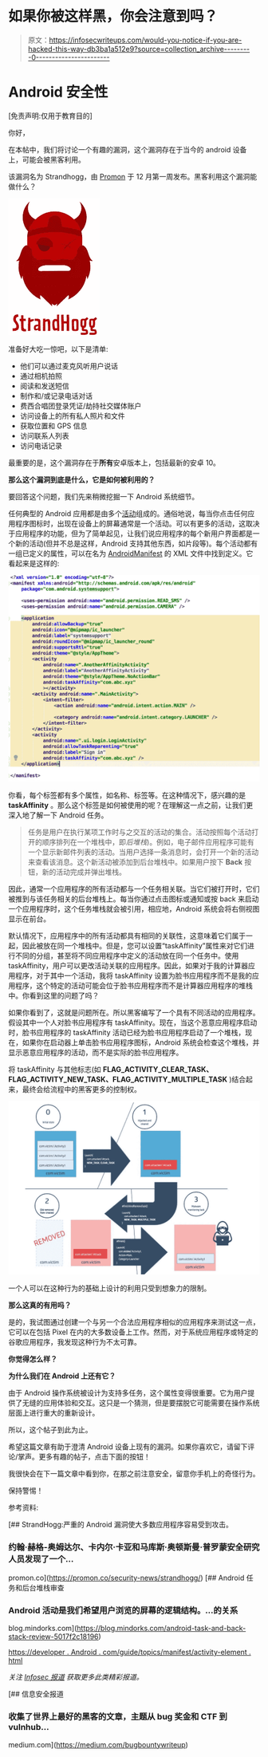 # 如果你被这样黑，你会注意到吗？

> 原文：<https://infosecwriteups.com/would-you-notice-if-you-are-hacked-this-way-db3ba1a512e9?source=collection_archive---------0----------------------->

# Android 安全性

[免责声明:仅用于教育目的]

你好，

在本帖中，我们将讨论一个有趣的漏洞，这个漏洞存在于当今的 android 设备上，可能会被黑客利用。

该漏洞名为 Strandhogg，由 [Promon](https://promon.co/security-news/strandhogg/) 于 12 月第一周发布。黑客利用这个漏洞能做什么？

![](img/b386137db940de2eb99bb538553f742c.png)

准备好大吃一惊吧，以下是清单:

*   他们可以通过麦克风听用户说话
*   通过相机拍照
*   阅读和发送短信
*   制作和/或记录电话对话
*   费西合唱团登录凭证/劫持社交媒体账户
*   访问设备上的所有私人照片和文件
*   获取位置和 GPS 信息
*   访问联系人列表
*   访问电话记录

最重要的是，这个漏洞存在于**所有**安卓版本上，包括最新的安卓 10。

**那么这个漏洞到底是什么，它是如何被利用的？**

要回答这个问题，我们先来稍微挖掘一下 Android 系统细节。

任何典型的 Android 应用都是由多个[活动](https://developer.android.com/reference/android/app/Activity)组成的。通俗地说，每当你点击任何应用程序图标时，出现在设备上的屏幕通常是一个活动。可以有更多的活动，这取决于应用程序的功能，但为了简单起见，让我们说应用程序的每个新用户界面都是一个新的活动(但并不总是这样，Android 支持其他东西，如片段等)。每个活动都有一组已定义的属性，可以在名为 [AndroidManifest](https://developer.android.com/guide/topics/manifest/manifest-intro) 的 XML 文件中找到定义。它看起来是这样的:

![](img/ac8b5b24337053c046f40da18ec392c8.png)

你看，每个<activity>标签都有多个属性，如名称、标签等。在这种情况下，感兴趣的是 **taskAffinity** 。那么这个标签是如何被使用的呢？在理解这一点之前，让我们更深入地了解一下 Android 任务。</activity>

> 任务是用户在执行某项工作时与之交互的活动的集合。活动按照每个活动打开的顺序排列在一个堆栈中，即*后堆栈*)。例如，电子邮件应用程序可能有一个显示新邮件列表的活动。当用户选择一条消息时，会打开一个新的活动来查看该消息。这个新活动被添加到后台堆栈中。如果用户按下 **Back** 按钮，新的活动完成并弹出堆栈。

因此，通常一个应用程序的所有活动都与一个任务相关联。当它们被打开时，它们被推到与该任务相关的后台堆栈上。每当你通过点击图标或通知或按 back 来启动一个应用程序时，这个任务堆栈就会被引用，相应地，Android 系统会将右侧视图显示在前台。

默认情况下，应用程序中的所有活动都具有相同的关联性，这意味着它们属于一起，因此被放在同一个堆栈中。但是，您可以设置“taskAffinity”属性来对它们进行不同的分组，甚至将不同应用程序中定义的活动放在同一个任务中。使用 taskAffinity，用户可以更改活动关联的应用程序。因此，如果对于我的计算器应用程序，对于其中一个活动，我将 taskAffinity 设置为脸书应用程序而不是我的应用程序，这个特定的活动可能会位于脸书应用程序而不是计算器应用程序的堆栈中。你看到这里的问题了吗？

如果你看到了，这就是问题所在。所以黑客编写了一个具有不同活动的应用程序。假设其中一个人对脸书应用程序有 taskAffinity。现在，当这个恶意应用程序启动时，脸书应用程序的 taskAffinity 活动已经为脸书应用程序启动了一个堆栈，现在，如果你在启动器上单击脸书应用程序图标，Android 系统会检查这个堆栈，并显示恶意应用程序的活动，而不是实际的脸书应用程序。

将 taskAffinity 与其他标志(如 **FLAG_ACTIVITY_CLEAR_TASK、FLAG_ACTIVITY_NEW_TASK、FLAG_ACTIVITY_MULTIPLE_TASK** )结合起来，最终会给流程中的黑客更多的控制权。

![](img/444cca4c3ee628bce1475a8bdd805dd8.png)

一个人可以在这种行为的基础上设计的利用只受到想象力的限制。

**那么这真的有用吗？**

是的，我试图通过创建一个与另一个合法应用程序相似的应用程序来测试这一点，它可以在包括 Pixel 在内的大多数设备上工作。然而，对于系统应用程序或特定的谷歌应用程序，我发现这种行为不太可靠。

**你觉得怎么样？**

**为什么我们在 Android 上还有它？**

由于 Android 操作系统被设计为支持多任务，这个属性变得很重要。它为用户提供了无缝的应用体验和交互。这只是一个猜测，但是要摆脱它可能需要在操作系统层面上进行重大的重新设计。

所以，这个帖子到此为止。

希望这篇文章有助于澄清 Android 设备上现有的漏洞。如果你喜欢它，请留下评论/掌声。更多有趣的帖子，点击下面的按钮！

我很快会在下一篇文章中看到你，在那之前注意安全，留意你手机上的奇怪行为。

保持警惕！

参考资料:

[](https://promon.co/security-news/strandhogg/) [## StrandHogg:严重的 Android 漏洞使大多数应用程序容易受到攻击。

### 约翰·赫格-奥姆达尔、卡内尔·卡亚和马库斯·奥顿斯曼·普罗蒙安全研究人员发现了一个…

promon.co](https://promon.co/security-news/strandhogg/) [](https://blog.mindorks.com/android-task-and-back-stack-review-5017f2c18196) [## Android 任务和后台堆栈审查

### Android 活动是我们希望用户浏览的屏幕的逻辑结构。…的关系

blog.mindorks.com](https://blog.mindorks.com/android-task-and-back-stack-review-5017f2c18196) 

[https://developer . Android . com/guide/topics/manifest/activity-element . html](https://developer.android.com/guide/topics/manifest/activity-element.html#aff)

*关注* [*Infosec 报道*](https://medium.com/bugbountywriteup) *获取更多此类精彩报道。*

[](https://medium.com/bugbountywriteup) [## 信息安全报道

### 收集了世界上最好的黑客的文章，主题从 bug 奖金和 CTF 到 vulnhub…

medium.com](https://medium.com/bugbountywriteup)